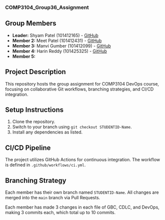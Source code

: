 ### COMP3104_Group36_Assignment ###

## Group Members

- **Leader:** Shyam Patel (101412165) - [GitHub](https://github.com/shyampatell17)
- **Member 2:** Meet Patel (101412431) - [GitHub](https://github.com/Pmack0702)
- **Member 3:** Manvi Gumber (101412099) - [GitHub](https://github.com/ManviGumber08)  
- **Member 4:** Harin Reddy (101425325) - [GitHub](https://github.com/harinreddy30)
- **Member 5:**


## Project Description

This repository hosts the group assignment for COMP3104 DevOps course, focusing on
collaborative Git workflows, branching strategies, and CI/CD integration.


## Setup Instructions
1. Clone the repository.
2. Switch to your branch using `git checkout STUDENTID-Name`.
3. Install any dependencies as listed.


## CI/CD Pipeline
The project utilizes GitHub Actions for continuous integration. The workflow is defined
in `.github/workflows/ci.yml`.


## Branching Strategy
Each member has their own branch named `STUDENTID-Name`. All changes are
merged into the `main` branch via Pull Requests.

Each member has made 3 changes in each file of GBC, CDLC, and DevOps,
making 3 commits each, which total up to 10 commits.
